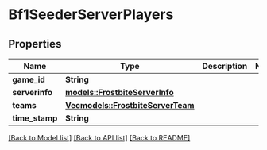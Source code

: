 # Bf1SeederServerPlayers

## Properties

Name | Type | Description | Notes
------------ | ------------- | ------------- | -------------
**game_id** | **String** |  | 
**serverinfo** | [**models::FrostbiteServerInfo**](FrostbiteServerInfo.md) |  | 
**teams** | [**Vec<models::FrostbiteServerTeam>**](FrostbiteServerTeam.md) |  | 
**time_stamp** | **String** |  | 

[[Back to Model list]](../README.md#documentation-for-models) [[Back to API list]](../README.md#documentation-for-api-endpoints) [[Back to README]](../README.md)


